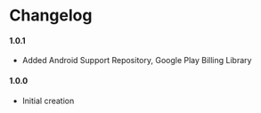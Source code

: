 # Changelog

#### 1.0.1
 - Added Android Support Repository, Google Play Billing Library

#### 1.0.0
 - Initial creation
